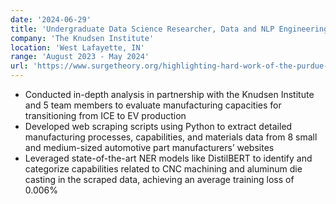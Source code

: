 ```yaml
---
date: '2024-06-29'
title: 'Undergraduate Data Science Researcher, Data and NLP Engineering'
company: 'The Knudsen Institute'
location: 'West Lafayette, IN'
range: 'August 2023 - May 2024'
url: 'https://www.surgetheory.org/highlighting-hard-work-of-the-purdue-data-mine-project-team/'
---
```


- Conducted in-depth analysis in partnership with the Knudsen Institute and 5 team members to evaluate manufacturing capacities for transitioning from ICE to EV production
- Developed web scraping scripts using Python to extract detailed manufacturing processes, capabilities, and materials data from 8 small and medium-sized automotive part manufacturers’ websites
- Leveraged state-of-the-art NER models like DistilBERT to identify and categorize capabilities related to CNC machining and aluminum die casting in the scraped data, achieving an average training loss of 0.006%

